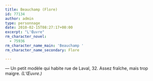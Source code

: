 ```yaml
---
title: Beauchamp (Flore)
id: 77134
author: admin
type: personnage
date: 2010-02-15T08:27:17+00:00
excerpt: "L'Œuvre"
rm_character_novel:
  - 75936
rm_character_name_main: 'Beauchamp '
rm_character_name_secondary: Flore

---
```

— Un petit modèle qui habite rue de Laval, 32. Assez fraîche, mais trop maigre. _(L&rsquo;Œuvre.)_